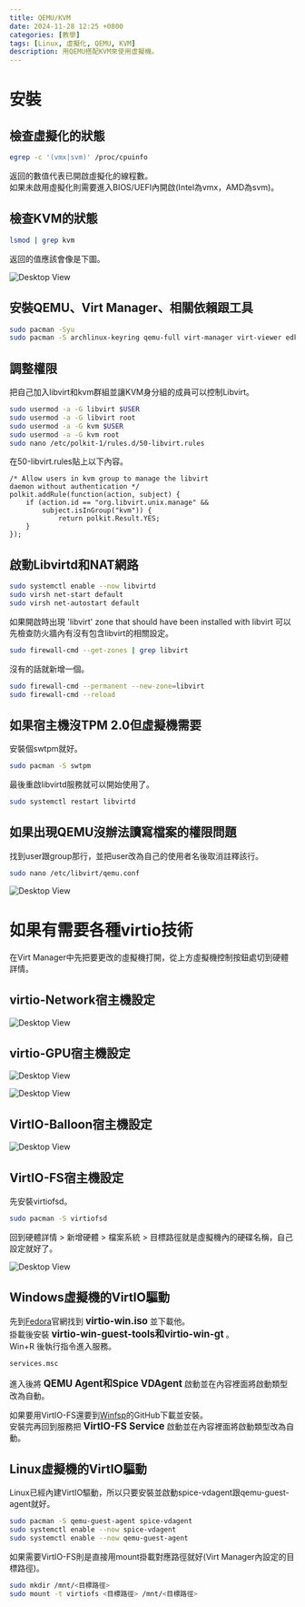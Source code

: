 ```yaml
---
title: QEMU/KVM
date: 2024-11-28 12:25 +0800
categories: [教學]
tags: [Linux, 虛擬化, QEMU, KVM]
description: 用QEMU搭配KVM來使用虛擬機。
---
```


# 安裝
## 檢查虛擬化的狀態
```bash
egrep -c '(vmx|svm)' /proc/cpuinfo
```

返回的數值代表已開啟虛擬化的線程數。 <br>
如果未啟用虛擬化則需要進入BIOS/UEFI內開啟(Intel為vmx，AMD為svm)。 <br>

## 檢查KVM的狀態
```bash
lsmod | grep kvm
```

返回的值應該會像是下圖。 <br>

![Desktop View](/assets/img/2024-11-28-QEMU-KVM/KVM.png)

## 安裝QEMU、Virt Manager、相關依賴跟工具
```bash
sudo pacman -Syu
sudo pacman -S archlinux-keyring qemu-full virt-manager virt-viewer edk2-ovmf dnsmasq vde2 bridge-utils openbsd-netcat libguestfs virglrenderer
```

## 調整權限
把自己加入libvirt和kvm群組並讓KVM身分組的成員可以控制Libvirt。 <br>
```bash
sudo usermod -a -G libvirt $USER
sudo usermod -a -G libvirt root
sudo usermod -a -G kvm $USER
sudo usermod -a -G kvm root
sudo nano /etc/polkit-1/rules.d/50-libvirt.rules
```

在50-libvirt.rules貼上以下內容。 <br>
```text
/* Allow users in kvm group to manage the libvirt
daemon without authentication */
polkit.addRule(function(action, subject) {
    if (action.id == "org.libvirt.unix.manage" &&
        subject.isInGroup("kvm")) {
            return polkit.Result.YES;
    }
});
```

## 啟動Libvirtd和NAT網路
```bash
sudo systemctl enable --now libvirtd
sudo virsh net-start default
sudo virsh net-autostart default
```

如果開啟時出現 'libvirt' zone that should have been installed with libvirt 可以先檢查防火牆內有沒有包含libvirt的相關設定。 <br>
```bash
sudo firewall-cmd --get-zones | grep libvirt
```

沒有的話就新增一個。 <br>
```bash
sudo firewall-cmd --permanent --new-zone=libvirt
sudo firewall-cmd --reload
```

## 如果宿主機沒TPM 2.0但虛擬機需要
安裝個swtpm就好。 <br>
```bash
sudo pacman -S swtpm
```

最後重啟libvirtd服務就可以開始使用了。 <br>
```bash
sudo systemctl restart libvirtd
```

## 如果出現QEMU沒辦法讀寫檔案的權限問題
找到user跟group那行，並把user改為自己的使用者名後取消註釋該行。 <br>
```bash
sudo nano /etc/libvirt/qemu.conf
```

![Desktop View](/assets/img/2024-11-28-QEMU-KVM/QEMU-User.png)

# 如果有需要各種virtio技術
在Virt Manager中先把要更改的虛擬機打開，從上方虛擬機控制按鈕處切到硬體詳情。 <br>

## virtio-Network宿主機設定

![Desktop View](/assets/img/2024-11-28-QEMU-KVM/VirtioNetwork.png)

## virtio-GPU宿主機設定

![Desktop View](/assets/img/2024-11-28-QEMU-KVM/VirtioGPU1.png)

![Desktop View](/assets/img/2024-11-28-QEMU-KVM/VirtioGPU2.png)

## VirtIO-Balloon宿主機設定

![Desktop View](/assets/img/2024-11-28-QEMU-KVM/Virtio-Balloon.png)

## VirtIO-FS宿主機設定
先安裝virtiofsd。 <br>
```bash
sudo pacman -S virtiofsd
```

回到硬體詳情 > 新增硬體 > 檔案系統 > 目標路徑就是虛擬機內的硬碟名稱，自己設定就好了。 <br>

![Desktop View](/assets/img/2024-11-28-QEMU-KVM/VirtIO-FS.png)

## Windows虛擬機的VirtIO驅動
先到[Fedora](https://fedorapeople.org/groups/virt/virtio-win/direct-downloads/archive-virtio/virtio-win-0.1.266-1/)官網找到 <span style="font-weight: bold; font-size: 1.2em;">virtio-win.iso</span> 並下載他。 <br>
掛載後安裝 <span style="font-weight: bold; font-size: 1.2em;">virtio-win-guest-tools和virtio-win-gt</span> 。 <br>
Win+R 後執行指令進入服務。 <br>
```bash
services.msc
```

進入後將 <span style="font-weight: bold; font-size: 1.2em;">QEMU Agent和Spice VDAgent</span> 啟動並在內容裡面將啟動類型改為自動。 <br>

如果要用VirtIO-FS還要到[Winfsp](https://github.com/winfsp/winfsp/releases)的GitHub下載並安裝。 <br>
安裝完再回到服務把 <span style="font-weight: bold; font-size: 1.2em;">VirtIO-FS Service</span> 啟動並在內容裡面將啟動類型改為自動。 <br>

## Linux虛擬機的VirtIO驅動
Linux已經內建VirtIO驅動，所以只要安裝並啟動spice-vdagent跟qemu-guest-agent就好。 <br>
```bash
sudo pacman -S qemu-guest-agent spice-vdagent
sudo systemctl enable --now spice-vdagent
sudo systemctl enable --now qemu-guest-agent
```

如果需要VirtIO-FS則是直接用mount掛載對應路徑就好(Virt Manager內設定的目標路徑)。 <br>
```bash
sudo mkdir /mnt/<目標路徑>
sudo mount -t virtiofs <目標路徑> /mnt/<目標路徑>
```
